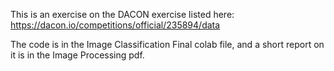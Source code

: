 This is an exercise on the DACON exercise listed here: 
https://dacon.io/competitions/official/235894/data

The code is in the Image Classification Final colab file, and a short report on it is in the Image Processing pdf.
